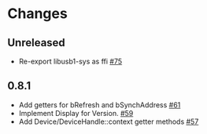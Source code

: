 # Changes

## Unreleased
* Re-export libusb1-sys as ffi [#75]

[#75]: https://github.com/a1ien/rusb/pull/75

## 0.8.1
* Add getters for bRefresh and bSynchAddress [#61]
* Implement Display for Version. [#59]
* Add Device/DeviceHandle::context getter methods [#57]

[#61]: https://github.com/a1ien/rusb/pull/61
[#59]: https://github.com/a1ien/rusb/pull/59
[#57]: https://github.com/a1ien/rusb/pull/57
